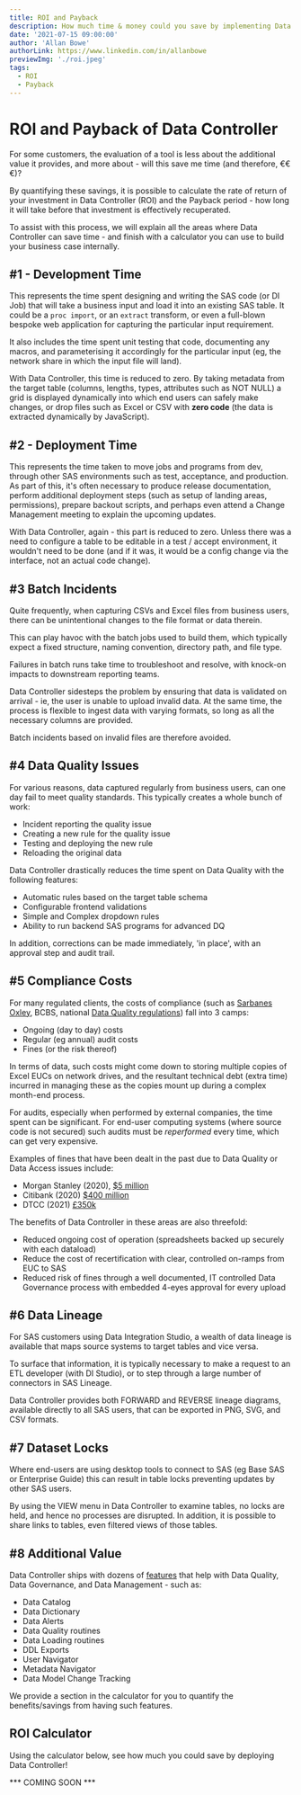 ```yaml
---
title: ROI and Payback
description: How much time & money could you save by implementing Data Controller? We help you caculate the ROI and Payback time of your investment.
date: '2021-07-15 09:00:00'
author: 'Allan Bowe'
authorLink: https://www.linkedin.com/in/allanbowe
previewImg: './roi.jpeg'
tags:
  - ROI
  - Payback
---
```


# ROI and Payback of Data Controller

For some customers, the evaluation of a tool is less about the additional value it provides, and more about - will this save me time (and therefore, €€€)?

By quantifying these savings, it is possible to calculate the rate of return of your investment in Data Controller (ROI) and the Payback period - how long it will take before that investment is effectively recuperated.

To assist with this process, we will explain all the areas where Data Controller can save time - and finish with a calculator you can use to build your business case internally.

## #1 - Development Time

This represents the time spent designing and writing the SAS code (or DI Job) that will take a business input and load it into an existing SAS table.  It could be a `proc import`, or an `extract` transform, or even a full-blown bespoke web application for capturing the particular input requirement.

It also includes the time spent unit testing that code, documenting any macros, and parameterising it accordingly for the particular input (eg, the network share in which the input file will land).

With Data Controller, this time is reduced to zero.  By taking metadata from the target table (columns, lengths, types, attributes such as NOT NULL) a grid is displayed dynamically into which end users can safely make changes, or drop files such as Excel or CSV with **zero code** (the data is extracted dynamically by JavaScript).


## #2 - Deployment Time

This represents the time taken to move jobs and programs from dev, through other SAS environments such as test, acceptance, and production.  As part of this, it's often necessary to produce release documentation, perform additional deployment steps (such as setup of landing areas, permissions), prepare backout scripts, and perhaps even attend a Change Management meeting to explain the upcoming updates.

With Data Controller, again - this part is reduced to zero.  Unless there was a need to configure a table to be editable in a test / accept environment, it wouldn't need to be done (and if it was, it would be a config change via the interface, not an actual code change).

## #3 Batch Incidents

Quite frequently, when capturing CSVs and Excel files from business users, there can be unintentional changes to the file format or data therein.

This can play havoc with the batch jobs used to build them, which typically expect a fixed structure, naming convention, directory path, and file type.

Failures in batch runs take time to troubleshoot and resolve, with knock-on impacts to downstream reporting teams.

Data Controller sidesteps the problem by ensuring that data is validated on arrival - ie, the user is unable to upload invalid data.  At the same time, the process is flexible to ingest data with varying formats, so long as all the necessary columns are provided.

Batch incidents based on invalid files are therefore avoided.


## #4 Data Quality Issues

For various reasons, data captured regularly from business users, can one day fail to meet quality standards.  This typically creates a whole bunch of work:

* Incident reporting the quality issue
* Creating a new rule for the quality issue
* Testing and deploying the new rule
* Reloading the original data

Data Controller drastically reduces the time spent on Data Quality with the following features:

* Automatic rules based on the target table schema
* Configurable frontend validations
* Simple and Complex dropdown rules
* Ability to run backend SAS programs for advanced DQ

In addition, corrections can be made immediately, 'in place', with an approval step and audit trail.

## #5 Compliance Costs

For many regulated clients, the costs of compliance (such as [Sarbanes Oxley](/sarbanes-oxley), BCBS, national [Data Quality regulations](/data-quality-and-the-nbb_2017_27-circular)) fall into 3 camps:

* Ongoing (day to day) costs
* Regular (eg annual) audit costs
* Fines (or the risk thereof)

In terms of data, such costs might come down to storing multiple copies of Excel EUCs on network drives, and the resultant technical debt (extra time) incurred in managing these as the copies mount up during a complex month-end process.

For audits, especially when performed by external companies, the time spent can be significant.  For end-user computing systems (where source code is not secured) such audits must be _reperformed_ every time, which can get very expensive.

Examples of fines that have been dealt in the past due to Data Quality or Data Access issues include:

* Morgan Stanley (2020), [$5 million](https://www.cappitech.com/blog/morgan-stanley-fined-5m-for-swap-data-reporting-errors-as-cftc-looks-to-improve-data-quality)
* Citibank (2020) [$400 million](https://occ.treas.gov/news-issuances/news-releases/2020/nr-occ-2020-132.html)
* DTCC (2021) [£350k](https://www.msn.com/en-gb/money/other/eu-securities-watchdog-slaps-dtcc-s-derivatives-unit-in-the-city-with-350k-fine-for-negligence/ar-AAM3u06)


The benefits of Data Controller in these areas are also threefold:

* Reduced ongoing cost of operation (spreadsheets backed up securely with each dataload)
* Reduce the cost of recertification with clear, controlled on-ramps from EUC to SAS
* Reduced risk of fines through a well documented, IT controlled Data Governance process with embedded 4-eyes approval for every upload

## #6 Data Lineage

For SAS customers using Data Integration Studio, a wealth of data lineage is available that maps source systems to target tables and vice versa.

To surface that information, it is typically necessary to make a request to an ETL developer (with DI Studio), or to step through a large number of connectors in SAS Lineage.

Data Controller provides both FORWARD and REVERSE lineage diagrams, available directly to all SAS users, that can be exported in PNG, SVG, and CSV formats.

## #7 Dataset Locks

Where end-users are using desktop tools to connect to SAS (eg Base SAS or Enterprise Guide) this can result in table locks preventing updates by other SAS users.

By using the VIEW menu in Data Controller to examine tables, no locks are held, and hence no processes are disrupted.  In addition, it is possible to share links to tables, even filtered views of those tables.

## #8 Additional Value
Data Controller ships with dozens of [features](https://docs.datacontroller.io/#product-features) that help with Data Quality, Data Governance, and Data Management - such as:

* Data Catalog
* Data Dictionary
* Data Alerts
* Data Quality routines
* Data Loading routines
* DDL Exports
* User Navigator
* Metadata Navigator
* Data Model Change Tracking

We provide a section in the calculator for you to quantify the benefits/savings from having such features.


## ROI Calculator

Using the calculator below, see how much you could save by deploying Data Controller!

*** COMING SOON ***